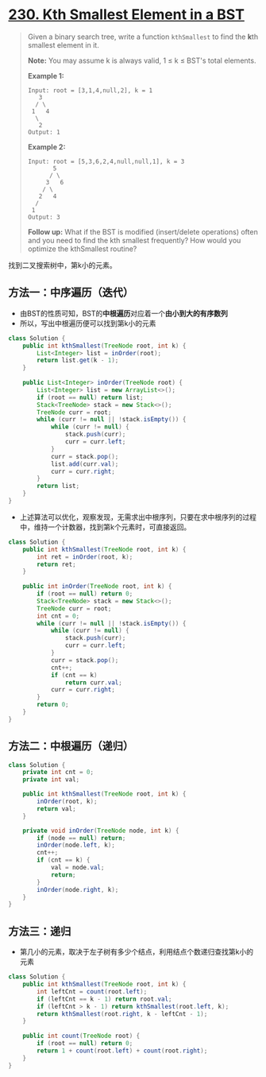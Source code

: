 # [230. Kth Smallest Element in a BST][1]

> Given a binary search tree, write a function `kthSmallest` to find the **k**th smallest element in it.
>
> **Note:** 
> You may assume k is always valid, 1 ≤ k ≤ BST's total elements.
>
> **Example 1:**
>
> ```
> Input: root = [3,1,4,null,2], k = 1
>    3
>   / \
>  1   4
>   \
>    2
> Output: 1
> ```
>
> **Example 2:**
>
> ```
> Input: root = [5,3,6,2,4,null,null,1], k = 3
>        5
>       / \
>      3   6
>     / \
>    2   4
>   /
>  1
> Output: 3
> ```
>
> **Follow up:**
> What if the BST is modified (insert/delete operations) often and you need to find the kth smallest frequently? How would you optimize the kthSmallest routine?



找到二叉搜索树中，第k小的元素。



## 方法一：中序遍历（迭代）

* 由BST的性质可知，BST的**中根遍历**对应着一个**由小到大的有序数列**
* 所以，写出中根遍历便可以找到第k小的元素

```java
class Solution {
    public int kthSmallest(TreeNode root, int k) {
        List<Integer> list = inOrder(root);
        return list.get(k - 1);
    }
    
    public List<Integer> inOrder(TreeNode root) {
        List<Integer> list = new ArrayList<>();
        if (root == null) return list;
        Stack<TreeNode> stack = new Stack<>();
        TreeNode curr = root;
        while (curr != null || !stack.isEmpty()) {
            while (curr != null) {
                stack.push(curr);
                curr = curr.left;
            }
            curr = stack.pop();
            list.add(curr.val);
            curr = curr.right;
        }
        return list;
    }
}
```

* 上述算法可以优化，观察发现，无需求出中根序列，只要在求中根序列的过程中，维持一个计数器，找到第k个元素时，可直接返回。

```java
class Solution {
    public int kthSmallest(TreeNode root, int k) {
        int ret = inOrder(root, k);
        return ret;
    }
    
    public int inOrder(TreeNode root, int k) {
        if (root == null) return 0;
        Stack<TreeNode> stack = new Stack<>();
        TreeNode curr = root;
        int cnt = 0;
        while (curr != null || !stack.isEmpty()) {
            while (curr != null) {
                stack.push(curr);
                curr = curr.left;
            }
            curr = stack.pop();
            cnt++;
            if (cnt == k)
                return curr.val;
            curr = curr.right;
        }
        return 0;
    }
}
```



## 方法二：中根遍历（递归）

```java
class Solution {
    private int cnt = 0;
    private int val;

    public int kthSmallest(TreeNode root, int k) {
        inOrder(root, k);
        return val;
    }

    private void inOrder(TreeNode node, int k) {
        if (node == null) return;
        inOrder(node.left, k);
        cnt++;
        if (cnt == k) {
            val = node.val;
            return;
        }
        inOrder(node.right, k);
    }
}
```



## 方法三：递归

* 第几小的元素，取决于左子树有多少个结点，利用结点个数递归查找第k小的元素

```java
class Solution {
    public int kthSmallest(TreeNode root, int k) {
        int leftCnt = count(root.left);
        if (leftCnt == k - 1) return root.val;
        if (leftCnt > k - 1) return kthSmallest(root.left, k);
        return kthSmallest(root.right, k - leftCnt - 1);
    }
    
    public int count(TreeNode root) {
        if (root == null) return 0;
        return 1 + count(root.left) + count(root.right);
    }
}
```

































[1]: https://leetcode.com/problems/kth-smallest-element-in-a-bst/